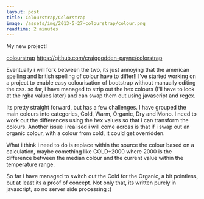 ```yaml
---
layout: post
title: Colourstrap/Colorstrap
image: /assets/img/2013-5-27-colourstrap/colour.png
readtime: 2 minutes
---
```


My new project! 

[colourstrap](https://github.com/craiggodden-payne/colourstrap) https://github.com/craiggodden-payne/colorstrap 

Eventually i will fork between the two, its just annoying that the american spelling and british spelling of colour have to differ!! I've started working on a project to enable easy colourisation of bootstrap without manually editing the css. so far, i have managed to strip out the hex colours (I'll have to look at the rgba values later) and can swap them out using javascript and regex. 

Its pretty straight forward, but has a few challenges. I have grouped the main colours into categories, Cold, Warm, Organic, Dry and Mono. I need to work out the differences using the hex values so that i can transform the colours. Another issue i realised i will come across is that if i swap out an organic colour, with a colour from cold, it could get overridden.

 What i think i need to do is replace within the source the colour based on a calculation, maybe comething like COLD+2000 where 2000 is the difference between the median colour and the current value within the temperature range. 
 
 So far i have managed to switch out the Cold for the Organic, a bit pointless, but at least its a proof of concept. Not only that, its written purely in javascript, so no server side processing :)